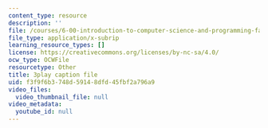 ```yaml
---
content_type: resource
description: ''
file: /courses/6-00-introduction-to-computer-science-and-programming-fall-2008/f3f9f6b3748d59148dfd45fbf2a796a9_ewd7Lf2dr5Q.vtt
file_type: application/x-subrip
learning_resource_types: []
license: https://creativecommons.org/licenses/by-nc-sa/4.0/
ocw_type: OCWFile
resourcetype: Other
title: 3play caption file
uid: f3f9f6b3-748d-5914-8dfd-45fbf2a796a9
video_files:
  video_thumbnail_file: null
video_metadata:
  youtube_id: null
---
```

